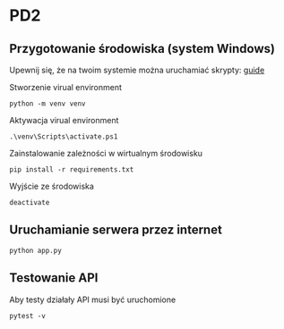 # PD2

## Przygotowanie środowiska (system Windows)

Upewnij się, że na twoim systemie można uruchamiać skrypty: [guide](https://stackoverflow.com/questions/4037939/powershell-says-execution-of-scripts-is-disabled-on-this-system)

Stworzenie virual environment
```
python -m venv venv
```

Aktywacja virual environment
```
.\venv\Scripts\activate.ps1
```

Zainstalowanie zależności w wirtualnym środowisku
```
pip install -r requirements.txt
```

Wyjście ze środowiska

```
deactivate
```

## Uruchamianie serwera przez internet

```
python app.py
```

## Testowanie API

Aby testy działały API musi być uruchomione

```
pytest -v
```
